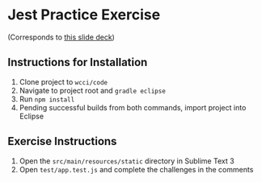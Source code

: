 # Jest Practice Exercise

(Corresponds to [this slide deck](https://wecancodeit.github.io/java-slides/frontend/js-jest-testing))

## Instructions for Installation

1.  Clone project to `wcci/code`
1.  Navigate to project root and `gradle eclipse`
1.  Run `npm install`
1.  Pending successful builds from both commands, import project into Eclipse

## Exercise Instructions

1.  Open the `src/main/resources/static` directory in Sublime Text 3
1.  Open `test/app.test.js` and complete the challenges in the comments
